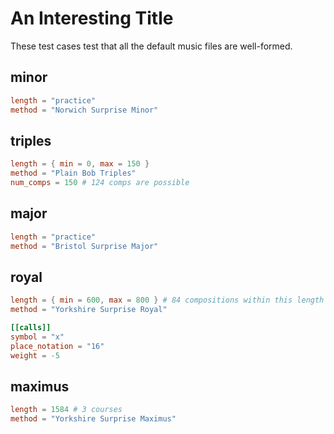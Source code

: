 # An Interesting Title

These test cases test that all the default music files are well-formed.

## minor
```toml
length = "practice"
method = "Norwich Surprise Minor"
```

## triples
```toml
length = { min = 0, max = 150 }
method = "Plain Bob Triples"
num_comps = 150 # 124 comps are possible
```

## major
```toml
length = "practice"
method = "Bristol Surprise Major"
```

## royal
```toml
length = { min = 600, max = 800 } # 84 compositions within this length range
method = "Yorkshire Surprise Royal"

[[calls]]
symbol = "x"
place_notation = "16"
weight = -5
```

## maximus
```toml
length = 1584 # 3 courses
method = "Yorkshire Surprise Maximus"
```
